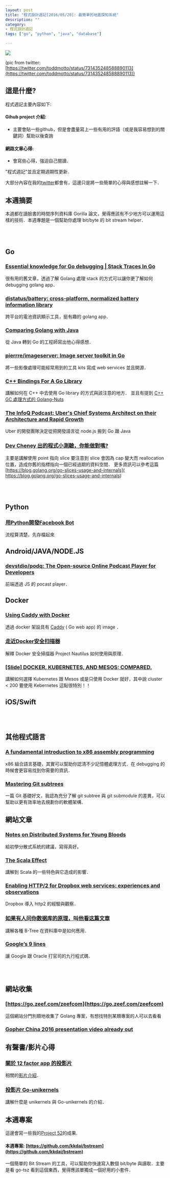 ```yaml
---
layout: post
title: "程式設計週記[2016/05/20]: 最簡單的地震探知系統"
description: ""
category: 
- 程式設計週記
tags: ["go", "python", "java", "database"]

---
```


![](https://pbs.twimg.com/media/CiaUetMWEAEfCji.jpg:large)

(pic from twitter: [https://twitter.com/toddmotto/status/731435248588890113](https://twitter.com/toddmotto/status/731435248588890113))

這是什麼?
-----

程式週記主要內容如下:

#### Gihub project 介紹:
- 主要會貼一些github，但是會盡量寫上一些有用的評語（或是我容易想到的關鍵詞）幫助以後查詢

#### 網路文章心得:
- 會寫些心得，強迫自己閱讀．

"程式週記"並且定期週期性更新．

大部分內容在我的[twitter](https://twitter.com/Evan_Lin)都會有，這邊只是將一些簡單的心得與感想註解一下．

本週摘要
-----

本週都在讀臉書的時間序列資料庫 Gorilla 論文，覺得應該有不少地方可以運用這樣的技術．本週專題是一個幫助你處理 bit/byte 的 bit stream helper．

<br><br>

Go
-----

### [Essential knowledge for Go debugging | Stack Traces In Go](http://j.mp/24PCvu5)  

很有用的舊文章，透過了解 Golang 處理 stack 的方式可以讓你更了解如何 debugging golang app．

### [distatus/battery: cross-platform, normalized battery information library](https://github.com/distatus/battery)

跨平台的電池資訊顯示工具，挺有趣的 golang app．

### [Comparing Golang with Java](https://javax0.wordpress.com/2016/04/27/comparing-golang-with-java/)

從 Java 轉到 Go 的工程師寫出他心得感想．

### [pierrre/imageserver: Image server toolkit in Go](https://github.com/pierrre/imageserver)

將一些影像處理可能經常用到的工具 kits 寫成 web services 並且開源．

### [C++ Bindings For A Go Library](http://justinfx.com/2016/05/14/cpp-bindings-for-go/)

講解如何在 C++ 中去使用 Go library 的方式與該注意的地方． 並且有提到 [C++ GC 處理方式的 Golang-Nuts](https://groups.google.com/forum/#!topic/golang-nuts/kLRFdycy0yc/discussion)

### [The InfoQ Podcast: Uber's Chief Systems Architect on their Architecture and Rapid Growth](https://www.infoq.com/articles/podcast-matt-ranney)

 Uber 的開發團隊決定從把開發語言從 node.js 搬到 Go 跟 Java 
 
### [Dev Cheney 出的程式小測驗，你能做對嗎?](https://twitter.com/davecheney/status/732910918493868033)

主要是講解使用 point 指向 slice 要注意到 slice 會因為 cap 變大而 reallocation 位置，造成你舊的指標指向一個已經過期的資料空間． 更多資訊可以參考這篇 [https://blog.golang.org/go-slices-usage-and-internals]( https://blog.golang.org/go-slices-usage-and-internals)
 
 

<br><br>

Python
-----

### [用Python開發Facebook Bot](https://medium.com/dualcores-studio/%E7%94%A8python%E9%96%8B%E7%99%BCfacebook-bot-26594f13f9f7#.f3b28houi)

流程算清楚，先存檔起來



Android/JAVA/NODE.JS 
-----

### [devstdio/podq: The Open-source Online Podcast Player for Developers](https://github.com/devstdio/podq)

前端透過 JS 的 pocast player．


Docker
-----

### [Using Caddy with Docker](https://blog.zzrot.com/caddy-with-docker/)

透過 docker 架設具有 [Caddy](https://github.com/mholt/caddy) ( Go web app) 的 image ．

### [走近Docker安全扫描器](http://www.freebuf.com/sectool/104080.html)

解釋 Docker 安全掃描器 Project Nautilus 如何使用與原理．

### [[Slide] DOCKER, KUBERNETES, AND MESOS: COMPARED.](https://www.socallinuxexpo.org/sites/default/files/presentations/SCALE_14_Docker_Kubernetes_Mesos_Compared_0.pdf)

講解如何選擇 Kubernetes 跟 Mesos 或是只使用 Docker 就好，其中說 cluster < 200 要使用 Kebernetes 這點很特別！！

iOS/Swift
-----


<br><br>

其他程式語言
-----

### [A fundamental introduction to x86 assembly programming](https://www.nayuki.io/page/a-fundamental-introduction-to-x86-assembly-programming)

x86 組合語言基礎，其實可以幫助你認清不少記憶體處理方式．在 debugging 的時候會更容易找到你需要的資訊．

### [Mastering Git subtrees](https://medium.com/@porteneuve/mastering-git-subtrees-943d29a798ec#.yrxntvf53)

一篇 Git 基礎好文，我認為充分了解 git subtree 與 git submodule 的差異，可以幫助以更有效率地去規劃你的軟體架構．


網站文章
-----

### [Notes on Distributed Systems for Young Bloods](https://www.somethingsimilar.com/2013/01/14/notes-on-distributed-systems-for-young-bloods/)

給初學分散式系統的建議，寫得真好。


### [The Scala Effect](https://medium.com/@cem3394/the-scala-effect-beb1df38cefa#.jsnueqbbl)

講解到 Scala 的一些特色與它造成的影響．

### [Enabling HTTP/2 for Dropbox web services: experiences and observations](https://blogs.dropbox.com/tech/2016/05/enabling-http2-for-dropbox-web-services-experiences-and-observations/?utm_source=wanqu.co&tm_campaign=Wanqu+Daily&tm_medium=rss)

Dropbox 導入 http2 的經驗與觀察．

### [如果有人问你数据库的原理，叫他看这篇文章](http://blog.jobbole.com/100349/)

講解各種 B-Tree 在資料庫中是如何應用．

### [Google’s 9 lines](https://majadhondt.wordpress.com/2012/05/16/googles-9-lines/)

讓 Google 跟 Oracle 打官司的九行程式碼．

<br><br>

網站收集
-----


### [https://go.zeef.com/zeefcom](https://go.zeef.com/zeefcom)  

這個網站分門別類地收集了 Golang 專案，有想找特別某類專案的人可以去看看

### [Gopher China 2016 presentation video already out](https://www.youtube.com/playlist?list=PLx_Mc4dJcQbl1hwkO3dPwirn70YQsnyKg)



有聲書/影片心得
-----

### [關於 12 factor app 的投影片](https://speakerdeck.com/player/50254cb6af597c0002005bf3)

相關的[影片介紹](https://vimeo.com/70673039)．

### [投影片 Go-unikernels](https://speakerdeck.com/eyberg/go-unikernels)

講解什麼是 unikernels  與 Go-unikernels 的介紹．	

本週專案
-----

這邊會寫一些我的[Project 52](https://github.com/kkdai/project52)的成果.

#### 本週專案: [https://github.com/kkdai/bstream](https://github.com/kkdai/bstream)

一個簡單的 Bit Stream 的工具，可以幫助你快速寫入數個 bit/byte 與讀取．主要是看 go-tsz 看到這個東西，覺得應該單獨成一個好用的小套件．

